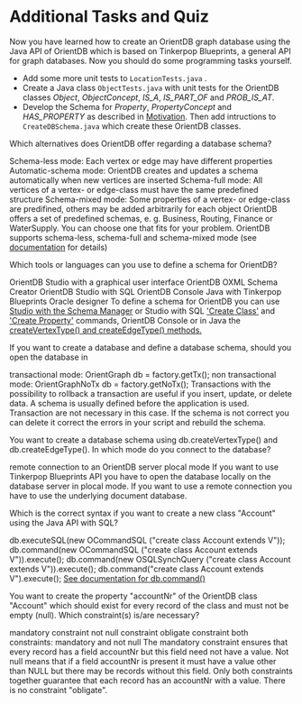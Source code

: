 # Additional Tasks and Quiz
Now you have learned how to create an OrientDB graph database using the Java API of OrientDB which is based on Tinkerpop Blueprints, a general API for graph databases. Now you should do some programming tasks yourself.

* Add some more unit tests to ``LocationTests.java``
.
* Create a Java class ``ObjectTests.java`` with unit tests for the OrientDB classes *Object*, *ObjectConcept*, *IS_A*, *IS_PART_OF* and *PROB_IS_AT*.
* Develop the Schema for *Property*, *PropertyConcept* and *HAS_PROPERTY* as described in [Motivation](motivation.md). Then add intructions to ``CreateDBSchema.java`` which create these OrientDB classes.

<quiz name="Quiz: Database Schema for 'Robot World Model'">
    <question multiple>
        <p>Which alternatives does OrientDB offer regarding a database schema?</p>
        <answer correct>Schema-less mode: Each vertex or edge may have different properties</answer>
        <answer>Automatic-schema mode: OrientDB creates and updates a schema automatically when new vertices are inserted</answer>
        <answer correct>Schema-full mode: All vertices of a vertex- or edge-class must have the same predefined structure</answer>
        <answer correct>Schema-mixed mode: Some properties of a vertex- or edge-class are predifined, others may be added arbitrarily for each object</answer>
        <answer>OrientDB offers a set of predefined schemas, e. g. Business, Routing, Finance or WaterSupply. You can choose one that fits for your problem.</answer>
        <explanation>OrientDB supports schema-less, schema-full and schema-mixed mode (see <a href="http://orientdb.com/docs/last/Graph-Schema.html"> documentation</a> for details)</explanation>
    </question>
    <question multiple>
        <p>Which tools or languages can you use to define a schema for OrientDB?</p>
        <answer correct>OrientDB Studio with a graphical user interface</answer>
        <answer>OrientDB OXML Schema Creator</answer>
        <answer correct>OrientDB Studio with SQL</answer>
        <answer correct>OrientDB Console</answer>
        <answer correct>Java with Tinkerpop Blueprints</answer>
        <answer>Oracle designer</answer>
        <explanation>To define a schema for OrientDB you can use <a href="http://orientdb.com/docs/last/Studio-Schema.html"> Studio with the Schema Manager</a> or Studio with SQL <a href="http://orientdb.com/docs/last/SQL-Create-Class.html"> 'Create Class'</a> and <a href="http://orientdb.com/docs/last/SQL-Create-Property.html"> 'Create Property'</a> commands, OrientDB Console or in Java the <a href="http://orientdb.com/docs/last/Graph-Schema.html#working-with-custom-vertex-and-edge-types"> createVertexType() and createEdgeType() methods.</a></explanation>
    </question>
    <question>
    <p>If you want to create a database and define a database schema, should you open the database in</p>
    <answer>transactional mode: OrientGraph db = factory.getTx();</answer>
    <answer correct>non transactional mode: OrientGraphNoTx db = factory.getNoTx();</answer>
    <explanation>Transactions with the possibility to rollback a transaction are useful if you insert, update, or delete data. A schema is usually defined before the application is used. Transaction are not necessary in this case. If the schema is not correct you can delete it correct the errors in your script and rebuild the schema.</explanation>
    </question>
    <question>
    <p>You want to create a database schema using db.createVertexType() and db.createEdgeType(). In which mode do you connect to the database?</p>
    <answer>remote connection to an OrientDB server</answer>
    <answer correct>plocal mode</answer>
    <explanation>If you want to use Tinkerpop Blueprints API you have to open the database locally on the database server in plocal mode. If you want to use a remote connection you have to use the underlying document database. </explanation>
    </question>
    <question>
    <p>Which is the correct syntax if you want to create a new class "Account" using the Java API with SQL?</p>
    <answer>db.executeSQL(new OCommandSQL ("create class Account extends V"));</answer>
    <answer correct>db.command(new OCommandSQL ("create class Account extends V")).execute();</answer>
    <answer>db.command(new OSQLSynchQuery ("create class Account extends V")).execute();</answer>
    <answer>db.command("create class Account extends V").execute();</answer>
    <explanation><a href="http://orientdb.com/docs/last/Graph-Database-Tinkerpop.html#sql-commands"> See documentation for db.command()</a></explanation>
    </question>
    <question>
    <p>You want to create the property "accountNr" of the OrientDB class "Account" which should exist for every record of the class and must not be empty (null). Which constraint(s) is/are necessary?</p>
    <answer>mandatory constraint</answer>
    <answer>not null constraint</answer>
    <answer>obligate constraint</answer>
    <answer correct>both constraints: mandatory and not null</answer>
    <explanation>The mandatory constraint ensures that every record has a field accountNr but this field need not have a value. Not null means that if a field accountNr is present it must have a value other than NULL but there may be records without this field. Only both constraints together guarantee that each record has an accountNr with a value. There is no constraint "obligate".</explanation>
    </question>
</quiz>


